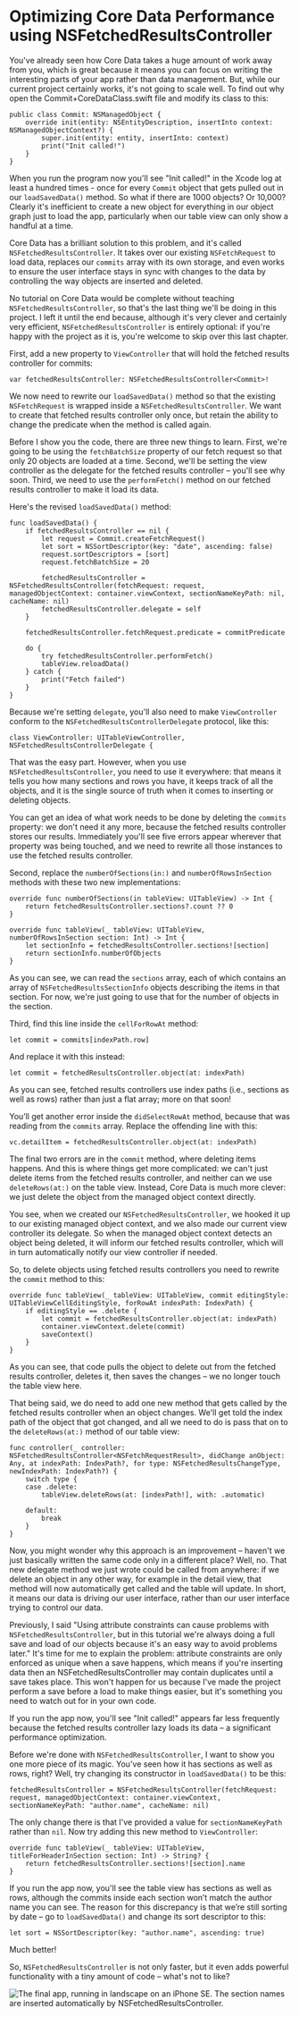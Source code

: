 # Optimizing Core Data Performance using NSFetchedResultsController

You've already seen how Core Data takes a huge amount of work away from you, which is great because it means you can focus on writing the interesting parts of your app rather than data management. But, while our current project certainly works, it's not going to scale well. To find out why open the Commit+CoreDataClass.swift file and modify its class to this:

    public class Commit: NSManagedObject {
        override init(entity: NSEntityDescription, insertInto context: NSManagedObjectContext?) {
            super.init(entity: entity, insertInto: context)
            print("Init called!")
        }
    }

When you run the program now you'll see "Init called!" in the Xcode log at least a hundred times - once for every `Commit` object that gets pulled out in our `loadSavedData()` method. So what if there are 1000 objects? Or 10,000? Clearly it's inefficient to create a new object for everything in our object graph just to load the app, particularly when our table view can only show a handful at a time.

Core Data has a brilliant solution to this problem, and it's called `NSFetchedResultsController`. It takes over our existing `NSFetchRequest` to load data, replaces our `commits` array with its own storage, and even works to ensure the user interface stays in sync with changes to the data by controlling the way objects are inserted and deleted.

No tutorial on Core Data would be complete without teaching `NSFetchedResultsController`, so that's the last thing we'll be doing in this project. I left it until the end because, although it's very clever and certainly very efficient, `NSFetchedResultsController` is entirely optional: if you're happy with the project as it is, you're welcome to skip over this last chapter.

First, add a new property to `ViewController` that will hold the fetched results controller for commits:

    var fetchedResultsController: NSFetchedResultsController<Commit>!

We now need to rewrite our `loadSavedData()` method so that the existing `NSFetchRequest` is wrapped inside a `NSFetchedResultsController`. We want to create that fetched results controller only once, but retain the ability to change the predicate when the method is called again.

Before I show you the code, there are three new things to learn. First, we're going to be using the `fetchBatchSize` property of our fetch request so that only 20 objects are loaded at a time. Second, we'll be setting the view controller as the delegate for the fetched results controller – you'll see why soon. Third, we need to use the `performFetch()` method on our fetched results controller to make it load its data.

Here's the revised `loadSavedData()` method:

    func loadSavedData() {
        if fetchedResultsController == nil {
            let request = Commit.createFetchRequest()
            let sort = NSSortDescriptor(key: "date", ascending: false)
            request.sortDescriptors = [sort]
            request.fetchBatchSize = 20

            fetchedResultsController = NSFetchedResultsController(fetchRequest: request, managedObjectContext: container.viewContext, sectionNameKeyPath: nil, cacheName: nil)
            fetchedResultsController.delegate = self
        }

        fetchedResultsController.fetchRequest.predicate = commitPredicate

        do {
            try fetchedResultsController.performFetch()
            tableView.reloadData()
        } catch {
            print("Fetch failed")
        }
    }

Because we're setting `delegate`, you'll also need to make `ViewController` conform to the `NSFetchedResultsControllerDelegate` protocol, like this:

    class ViewController: UITableViewController, NSFetchedResultsControllerDelegate {

That was the easy part. However, when you use `NSFetchedResultsController`, you need to use it everywhere: that means it tells you how many sections and rows you have, it keeps track of all the objects, and it is the single source of truth when it comes to inserting or deleting objects.

You can get an idea of what work needs to be done by deleting the `commits` property: we don't need it any more, because the fetched results controller stores our results. Immediately you'll see five errors appear wherever that property was being touched, and we need to rewrite all those instances to use the fetched results controller.


Second, replace the `numberOfSections(in:)` and `numberOfRowsInSection` methods with these two new implementations:

    override func numberOfSections(in tableView: UITableView) -> Int {
        return fetchedResultsController.sections?.count ?? 0
    }

    override func tableView(_ tableView: UITableView, numberOfRowsInSection section: Int) -> Int {
        let sectionInfo = fetchedResultsController.sections![section]
        return sectionInfo.numberOfObjects
    }

As you can see, we can read the `sections` array, each of which contains an array of `NSFetchedResultsSectionInfo` objects describing the items in that section. For now, we're just going to use that for the number of objects in the section.

Third, find this line inside the `cellForRowAt` method:

    let commit = commits[indexPath.row]

And replace it with this instead:

    let commit = fetchedResultsController.object(at: indexPath)

As you can see, fetched results controllers use index paths (i.e., sections as well as rows) rather than just a flat array; more on that soon!

You’ll get another error inside the `didSelectRowAt` method, because that was reading from the `commits` array. Replace the offending line with this:

    vc.detailItem = fetchedResultsController.object(at: indexPath)

The final two errors are in the `commit` method, where deleting items happens. And this is where things get more complicated: we can't just delete items from the fetched results controller, and neither can we use `deleteRows(at:)` on the table view. Instead, Core Data is much more clever: we just delete the object from the managed object context directly.

You see, when we created our `NSFetchedResultsController`, we hooked it up to our existing managed object context, and we also made our current view controller its delegate. So when the managed object context detects an object being deleted, it will inform our fetched results controller, which will in turn automatically notify our view controller if needed.

So, to delete objects using fetched results controllers you need to rewrite the `commit` method to this:

    override func tableView(_ tableView: UITableView, commit editingStyle: UITableViewCellEditingStyle, forRowAt indexPath: IndexPath) {
        if editingStyle == .delete {
            let commit = fetchedResultsController.object(at: indexPath)
            container.viewContext.delete(commit)
            saveContext()
        }
    }

As you can see, that code pulls the object to delete out from the fetched results controller, deletes it, then saves the changes – we no longer touch the table view here.

That being said, we do need to add one new method that gets called by the fetched results controller when an object changes. We'll get told the index path of the object that got changed, and all we need to do is pass that on to the `deleteRows(at:)` method of our table view:

    func controller(_ controller: NSFetchedResultsController<NSFetchRequestResult>, didChange anObject: Any, at indexPath: IndexPath?, for type: NSFetchedResultsChangeType, newIndexPath: IndexPath?) {
        switch type {
        case .delete:
            tableView.deleteRows(at: [indexPath!], with: .automatic)

        default:
            break
        }
    }

Now, you might wonder why this approach is an improvement – haven't we just basically written the same code only in a different place? Well, no. That new delegate method we just wrote could be called from anywhere: if we delete an object in any other way, for example in the detail view, that method will now automatically get called and the table will update. In short, it means our data is driving our user interface, rather than our user interface trying to control our data.

Previously, I said "Using attribute constraints can cause problems with `NSFetchedResultsController`, but in this tutorial we're always doing a full save and load of our objects because it's an easy way to avoid problems later." It's time for me to explain the problem: attribute constraints are only enforced as unique when a save happens, which means if you're inserting data then an NSFetchedResultsController may contain duplicates until a save takes place. This won't happen for us because I've made the project perform a save before a load to make things easier, but it's something you need to watch out for in your own code.

If you run the app now, you'll see "Init called!" appears far less frequently because the fetched results controller lazy loads its data – a significant performance optimization.

Before we're done with `NSFetchedResultsController`, I want to show you one more piece of its magic. You've seen how it has sections as well as rows, right? Well, try changing its constructor in `loadSavedData()` to be this:

    fetchedResultsController = NSFetchedResultsController(fetchRequest: request, managedObjectContext: container.viewContext, sectionNameKeyPath: "author.name", cacheName: nil)

The only change there is that I've provided a value for `sectionNameKeyPath` rather than `nil`. Now try adding this new method to `ViewController`:

    override func tableView(_ tableView: UITableView, titleForHeaderInSection section: Int) -> String? {
        return fetchedResultsController.sections![section].name
    }

If you run the app now, you'll see the table view has sections as well as rows, although the commits inside each section won’t match the author name you can see. The reason for this discrepancy is that we’re still sorting by date – go to `loadSavedData()` and change its sort descriptor to this:

    let sort = NSSortDescriptor(key: "author.name", ascending: true)

Much better!

So, `NSFetchedResultsController` is not only faster, but it even adds powerful functionality with a tiny amount of code – what's not to like?

![The final app, running in landscape on an iPhone SE. The section names are inserted automatically by NSFetchedResultsController.](38-14.png)
